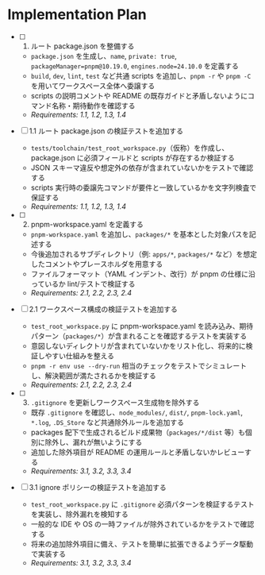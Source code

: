 # Implementation Plan

- [ ] 1. ルート package.json を整備する

  - `package.json` を生成し、`name`, `private: true`, `packageManager=pnpm@10.19.0`, `engines.node=24.10.0` を定義する
  - `build`, `dev`, `lint`, `test` など共通 scripts を追加し、`pnpm -r` や `pnpm -C` を用いてワークスペース全体へ委譲する
  - scripts の説明コメントや README の既存ガイドと矛盾しないようにコマンド名称・期待動作を確認する
  - _Requirements: 1.1, 1.2, 1.3, 1.4_

- [ ] 1.1 ルート package.json の検証テストを追加する

  - `tests/toolchain/test_root_workspace.py`（仮称）を作成し、package.json に必須フィールドと scripts が存在するか検証する
  - JSON スキーマ違反や想定外の依存が含まれていないかをテストで確認する
  - scripts 実行時の委譲先コマンドが要件と一致しているかを文字列検査で保証する
  - _Requirements: 1.1, 1.2, 1.3, 1.4_

- [ ] 2. pnpm-workspace.yaml を定義する

  - `pnpm-workspace.yaml` を追加し、`packages/*` を基本とした対象パスを記述する
  - 今後追加されるサブディレクトリ（例: `apps/*`, `packages/*` など）を想定したコメントやプレースホルダを用意する
  - ファイルフォーマット（YAML インデント、改行）が pnpm の仕様に沿っているか lint/テストで検証する
  - _Requirements: 2.1, 2.2, 2.3, 2.4_

- [ ] 2.1 ワークスペース構成の検証テストを追加する

  - `test_root_workspace.py` に pnpm-workspace.yaml を読み込み、期待パターン（`packages/*`）が含まれることを確認するテストを実装する
  - 意図しないディレクトリが含まれていないかをリスト化し、将来的に検証しやすい仕組みを整える
  - `pnpm -r env use --dry-run` 相当のチェックをテストでシミュレートし、解決範囲が満たされるかを検証する
  - _Requirements: 2.1, 2.2, 2.3, 2.4_

- [ ] 3. `.gitignore` を更新しワークスペース生成物を除外する

  - 既存 `.gitignore` を確認し、`node_modules/`, `dist/`, `pnpm-lock.yaml`, `*.log`, `.DS_Store` など共通除外ルールを追加する
  - packages 配下で生成されるビルド成果物（`packages/*/dist` 等）も個別に除外し、漏れが無いようにする
  - 追加した除外項目が README の運用ルールと矛盾しないかレビューする
  - _Requirements: 3.1, 3.2, 3.3, 3.4_

- [ ] 3.1 ignore ポリシーの検証テストを追加する
  - `test_root_workspace.py` に `.gitignore` 必須パターンを検証するテストを実装し、除外漏れを検知する
  - 一般的な IDE や OS の一時ファイルが除外されているかをテストで確認する
  - 将来の追加除外項目に備え、テストを簡単に拡張できるようデータ駆動で実装する
  - _Requirements: 3.1, 3.2, 3.3, 3.4_
